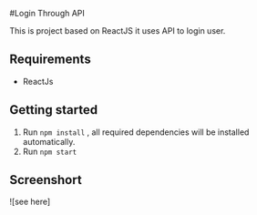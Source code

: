 #Login Through API

This is project based on ReactJS it uses API to login user.


## Requirements 
* ReactJs


## Getting started

 1. Run `npm install` , all required dependencies will be installed automatically.
 2. Run `npm start`

## Screenshort
![see here]
